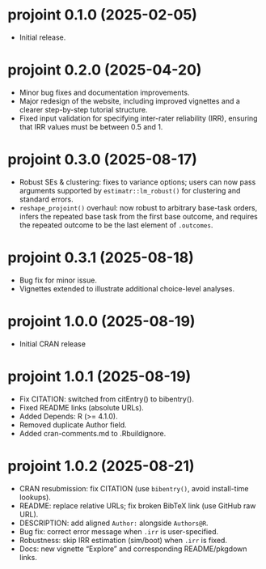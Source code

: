 # projoint 0.1.0 (2025-02-05)

- Initial release.

# projoint 0.2.0 (2025-04-20)

- Minor bug fixes and documentation improvements.
- Major redesign of the website, including improved vignettes and a clearer step-by-step tutorial structure.
- Fixed input validation for specifying inter-rater reliability (IRR), ensuring that IRR values must be between 0.5 and 1.

# projoint 0.3.0 (2025-08-17)

- Robust SEs & clustering: fixes to variance options; users can now pass arguments supported by `estimatr::lm_robust()` for clustering and standard errors.
- `reshape_projoint()` overhaul: now robust to arbitrary base-task orders, infers the repeated base task from the first base outcome, and requires the repeated outcome to be the last element of `.outcomes`.

# projoint 0.3.1 (2025-08-18)

- Bug fix for minor issue.  
- Vignettes extended to illustrate additional choice-level analyses.  

# projoint 1.0.0 (2025-08-19)

- Initial CRAN release

# projoint 1.0.1 (2025-08-19)

- Fix CITATION: switched from citEntry() to bibentry().
- Fixed README links (absolute URLs).
- Added Depends: R (>= 4.1.0).
- Removed duplicate Author field.
- Added cran-comments.md to .Rbuildignore.

# projoint 1.0.2 (2025-08-21)

- CRAN resubmission: fix CITATION (use `bibentry()`, avoid install-time lookups).
- README: replace relative URLs; fix broken BibTeX link (use GitHub raw URL).
- DESCRIPTION: add aligned `Author:` alongside `Authors@R`.
- Bug fix: correct error message when `.irr` is user-specified.
- Robustness: skip IRR estimation (sim/boot) when `.irr` is fixed.
- Docs: new vignette “Explore” and corresponding README/pkgdown links.
